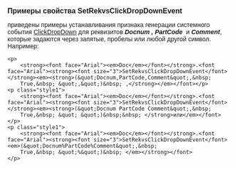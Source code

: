 ﻿<html>
<head>
<title>SetRekvsClickDropDownEvent</title>
    <style type="text/css">
        .style1
        {
            font-family: Arial;
        }
    </style>
</head>

<body>

<p><font face="Arial"><strong><font size="3">Примеры свойства 
    SetRekvsClickDropDownEvent</font></strong></font></p>

<p><font face="Arial">приведены примеры устанавливания признака генерации системного 
    события <a href="../../ScriptProcs/ClickDropDown.html">ClickDropDown</a> для реквизитов <strong><em>Docnum</em></strong> <strong><em>, 
        PartCode </em></strong>&nbsp;и <strong><em>Comment</em></strong>, которые 
    задаются через запятые, пробелы или любой другой символ. Например:<br>
</font></p>

    <p>
        <strong><font face="Arial"><em>Doc</em></font></strong>.<font face="Arial"><strong><font size="3">SetRekvsClickDropDownEvent</font></strong><em><strong>(&quot;Docnum,PartCode,Comment&quot;,&nbsp; 
        True,&nbsp; &quot;,&quot;)&nbsp; ,</strong></em></font></p>
    <p class="style1">
        <strong><font face="Arial"><em>Doc</em></font></strong>.<font face="Arial"><strong><font size="3">SetRekvsClickDropDownEvent</font></strong><em><strong>(&quot;Docnum PartCode Comment&quot;,&nbsp; 
        True,&nbsp; &quot; &quot;)&nbsp;&nbsp; </strong>или</em></font></p>
    <p class="style1">
        <strong><font face="Arial"><em>Doc</em></font></strong>.<font face="Arial"><strong><font size="3">SetRekvsClickDropDownEvent</font><em>(&quot;Docnum%PartCode%Comment&quot;,&nbsp; 
        True,&nbsp; &quot;%&quot;)&nbsp; </em></strong></font>
    </p>
</body>
</html>
